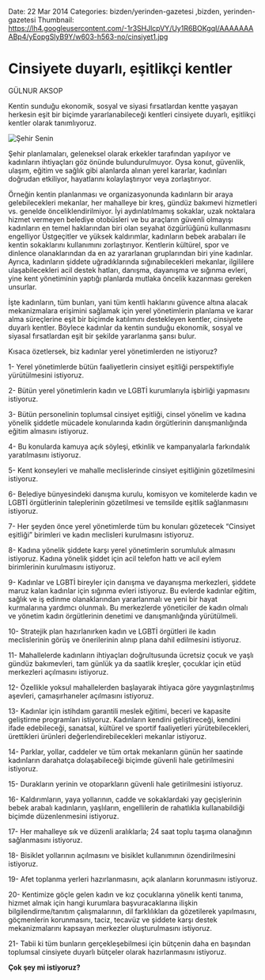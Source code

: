 Date: 22 Mar 2014
Categories: bizden/yerinden-gazetesi ,bizden, yerinden-gazetesi
Thumbnail: https://lh4.googleusercontent.com/-1r3SHJlcpVY/Uy1R6BOKgqI/AAAAAAAABp4/yEopgSlyB9Y/w603-h563-no/cinsiyet1.jpg


# Cinsiyete duyarlı, eşitlikçi kentler 

GÜLNUR AKSOP

Kentin sunduğu ekonomik, sosyal ve siyasi fırsatlardan kentte yaşayan herkesin eşit bir biçimde yararlanabileceği kentleri cinsiyete duyarlı, eşitlikçi kentler olarak tanımlıyoruz. 

![Şehir Senin](https://lh4.googleusercontent.com/-1r3SHJlcpVY/Uy1R6BOKgqI/AAAAAAAABp4/yEopgSlyB9Y/w603-h563-no/cinsiyet1.jpg)

Şehir planlamaları, geleneksel olarak erkekler tarafından yapılıyor ve kadınların ihtiyaçları göz önünde bulundurulmuyor. Oysa konut, güvenlik, ulaşım, eğitim ve sağlık gibi alanlarda alınan yerel kararlar, kadınları doğrudan etkiliyor, hayatlarını kolaylaştırıyor veya zorlaştırıyor.

Örneğin kentin planlanması ve organizasyonunda kadınların bir araya gelebilecekleri mekanlar, her mahalleye bir kreş, gündüz bakımevi hizmetleri vs. genelde önceliklendirilmiyor. İyi aydınlatılmamış sokaklar, uzak noktalara hizmet vermeyen belediye otobüsleri ve bu araçların güvenli olmayışı kadınların en temel haklarından biri olan seyahat özgürlüğünü kullanmasını engelliyor Üstgeçitler ve yüksek kaldırımlar, kadınların bebek arabaları ile kentin sokaklarını kullanımını zorlaştırıyor.  Kentlerin kültürel, spor ve dinlence olanaklarından da en az yararlanan gruplarından biri yine kadınlar. Ayrıca, kadınların şiddete uğradıklarında sığınabilecekleri mekanlar, ilgililere ulaşabilecekleri acil destek hatları, danışma, dayanışma ve sığınma evleri,  yine kent yönetiminin yaptığı planlarda mutlaka öncelik kazanması gereken unsurlar.
  
İşte kadınların, tüm bunları, yani tüm kentli haklarını güvence altına alacak mekanizmalara erişimini sağlamak için yerel yönetimlerin planlama ve karar alma süreçlerine eşit bir biçimde katılımını destekleyen kentler, cinsiyete duyarlı kentler. Böylece kadınlar da kentin sunduğu ekonomik, sosyal ve siyasal fırsatlardan eşit bir şekilde yararlanma şansı bulur.

Kısaca özetlersek, biz kadınlar yerel yönetimlerden ne istiyoruz?

1- Yerel yönetimlerde bütün faaliyetlerin cinsiyet eşitliği perspektifiyle yürütülmesini istiyoruz.

2- Bütün yerel yönetimlerin kadın ve LGBTİ kurumlarıyla işbirliği yapmasını istiyoruz.

3-  Bütün personelinin toplumsal cinsiyet eşitliği, cinsel yönelim ve kadına yönelik şiddetle mücadele konularında kadın örgütlerinin danışmanlığında eğitim almasını istiyoruz.

4- Bu konularda kamuya açık söyleşi, etkinlik ve kampanyalarla farkındalık yaratılmasını istiyoruz.

5- Kent konseyleri ve mahalle meclislerinde cinsiyet eşitliğinin gözetilmesini istiyoruz.

6- Belediye bünyesindeki danışma kurulu, komisyon ve komitelerde kadın ve LGBTİ örgütlerinin taleplerinin gözetilmesi ve temsilde eşitlik sağlanmasını istiyoruz. 

7- Her şeyden önce yerel yönetimlerde tüm bu konuları gözetecek “Cinsiyet eşitliği” birimleri ve kadın meclisleri kurulmasını istiyoruz. 

8- Kadına yönelik şiddete karşı yerel yönetimlerin sorumluluk almasını istiyoruz. Kadına yönelik şiddet için acil telefon hattı ve acil eylem birimlerinin kurulmasını istiyoruz.

9- Kadınlar ve LGBTİ bireyler için danışma ve dayanışma merkezleri, şiddete maruz kalan kadınlar için sığınma evleri istiyoruz. Bu evlerde kadınlar eğitim, sağlık ve iş edinme olanaklarından yararlanmalı ve yeni bir hayat kurmalarına yardımcı olunmalı. Bu merkezlerde yöneticiler de kadın olmalı ve yönetim kadın örgütlerinin denetimi ve danışmanlığında yürütülmeli.

10- Stratejik plan hazırlanırken kadın ve LGBTİ örgütleri ile kadın meclislerinin görüş ve önerilerinin alınıp plana dahil edilmesini istiyoruz.

11- Mahallelerde kadınların ihtiyaçları doğrultusunda ücretsiz çocuk ve yaşlı gündüz bakımevleri, tam günlük ya da saatlik kreşler, çocuklar için etüd merkezleri açılmasını istiyoruz.

12- Özellikle yoksul mahallelerden başlayarak ihtiyaca göre yaygınlaştırılmış aşevleri, çamaşırhaneler açılmasını istiyoruz.

13- Kadınlar için istihdam garantili meslek eğitimi, beceri ve kapasite geliştirme programları istiyoruz. Kadınların kendini geliştireceği, kendini ifade edebileceği, sanatsal, kültürel ve sportif faaliyetleri yürütebilecekleri, ürettikleri ürünleri değerlendirebilecekleri mekanlar istiyoruz.

14- Parklar, yollar, caddeler ve tüm ortak mekanların günün her saatinde kadınların darahatça dolaşabileceği biçimde güvenli hale getirilmesini istiyoruz.   

15- Durakların yerinin ve otoparkların güvenli hale getirilmesini istiyoruz.

16- Kaldırımların, yaya yollarının, cadde ve sokaklardaki yay geçişlerinin bebek arabalı kadınların, yaşlıların, engellilerin de  rahatlıkla kullanabildiği biçimde düzenlenmesini istiyoruz.

17- Her mahalleye sık ve düzenli aralıklarla; 24 saat toplu taşıma olanağının sağlanmasını istiyoruz.

18- Bisiklet yollarının açılmasını ve bisiklet kullanımının özendirilmesini istiyoruz.

19- Afet toplanma yerleri hazırlanmasını, açık alanların korunmasını istiyoruz.

20- Kentimize göçle gelen kadın ve kız çocuklarına yönelik kenti tanıma, hizmet almak için hangi kurumlara başvuracaklarına ilişkin bilgilendirme/tanıtım çalışmalarının, dil farklılıkları da gözetilerek yapılmasını, göçmenlerin korunmasını,  taciz, tecavüz ve şiddete karşı destek mekanizmalarını kapsayan merkezler oluşturulmasını istiyoruz.

21- Tabii ki tüm bunların gerçekleşebilmesi için bütçenin daha en başından toplumsal cinsiyete duyarlı bütçeler olarak hazırlanmasını istiyoruz. 

**Çok şey mi istiyoruz?**



